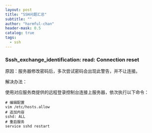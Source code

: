 ```yaml
---
layout: post
title: "SSH问题汇总"
subtitle: ""
author: "harmful-chan"
header-mask: 0.5
catalog: true
tags: 
  - ssh
---
```

### Sssh_exchange_identification: read: Connection reset

原因：服务器修改密码后，多次尝试密码会出现此警告，并不让连接。

解决办法：

使用对应服务商提供的远程登录控制台连接上服务器，依次执行以下命令：

```shell
# 编辑配置
vim /etc/hosts.allow
# 追加内容
sshd: ALL
# 重启服务
service sshd restart
```

